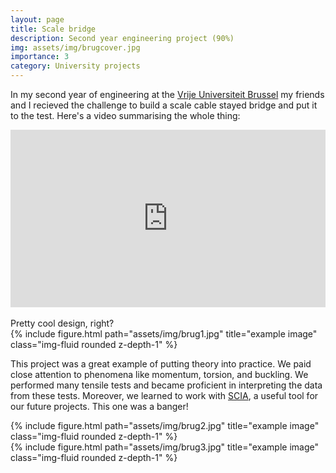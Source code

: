 ```yaml
---
layout: page
title: Scale bridge
description: Second year engineering project (90%)
img: assets/img/brugcover.jpg
importance: 3
category: University projects
---
```


In my second year of engineering at the [Vrije Universiteit Brussel](https://www.vub.be/nl) my friends and I recieved the challenge to build a scale cable stayed bridge and put it to the test. Here's a video summarising the whole thing:

<div class="row">
    <div class="container" id="yt-frame">
  <iframe class="responsive-iframe" src="https://www.youtube.com/embed/pl8Y6HKPvpc" title="YouTube video player" align="middle" frameborder="0" allow="accelerometer; autoplay; clipboard-write; encrypted-media; gyroscope; picture-in-picture; web-share" allowfullscreen id="test"></iframe>
</div>
<style>
  #yt-frame {
    position: relative;
    width: 100%;
    padding-top: 56.25%;
  }
  #yt-frame>iframe {
    position: absolute;
    top: 0;
    left: 0;
    width: 100%;
    height: 100%;
  }
</style>

</div>
<br>
Pretty cool design, right?
<br>
<div class="row">
    <div class="col-sm mt-3 mt-md-0">
        {% include figure.html path="assets/img/brug1.jpg" title="example image" class="img-fluid rounded z-depth-1" %}
    </div>
</div>

This project was a great example of putting theory into practice. We paid close attention to phenomena like momentum, torsion, and buckling. We performed many tensile tests and became proficient in interpreting the data from these tests. Moreover, we learned to work with [SCIA](https://www.scia.net/en/scia-engineer?gad=1&gclid=CjwKCAjw_aemBhBLEiwAT98FMlyN-BKDVb6qJuDUp87qkCJYo3LwOrJBqqam7EE3U096LgRlOFLqVRoCzX0QAvD_BwE), a useful tool for our future projects. This one was a banger!


<div class="row justify-content-sm-center">
    <div class="col-sm-8 mt-3 mt-md-0">
        {% include figure.html path="assets/img/brug2.jpg" title="example image" class="img-fluid rounded z-depth-1" %}
    </div>
    <div class="col-sm-4 mt-3 mt-md-0">
        {% include figure.html path="assets/img/brug3.jpg" title="example image" class="img-fluid rounded z-depth-1" %}
    </div>
</div>

